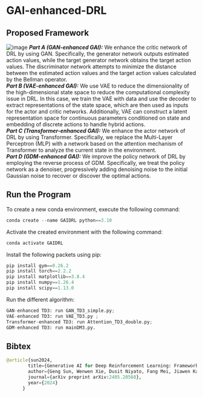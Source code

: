 # GAI-enhanced-DRL

## Proposed Framework
![image](static/images/Framework.png)
***Part A (GAN-enhanced GAI):*** We enhance the critic network of DRL by using GAN. Specifically, the generator network outputs estimated action values, while the target generator network obtains the target action values. The discriminator network attempts to minimize the distance between the estimated action values and the target action values calculated by the Bellman operator.  
***Part B (VAE-enhanced GAI):*** We use VAE to reduce the dimensionality of the high-dimensional state space to reduce the computational complexity issue in DRL. In this case, we train the VAE with data and use the decoder to extract representations of the state space, which are then used as inputs for the actor and critic networks. Additionally, VAE can construct a latent representation space for continuous parameters conditioned on state and embedding of discrete actions to handle hybrid actions.  
***Part C (Transformer-enhanced GAI):*** We enhance the actor network of DRL by using Transformer. Specifically, we replace the Multi-Layer Perceptron (MLP) with a network based on the attention mechanism of Transformer to analyze the current state in the environment.  
***Part D (GDM-enhanced GAI):*** We improve the policy network of DRL by employing the reverse process of GDM. Specifically, we treat the policy network as a denoiser, progressively adding denoising noise to the initial Gaussian noise to recover or discover the optimal actions.
## Run the Program
To create a new conda environment, execute the following command:

```python
conda create --name GAIDRL python==3.10
```
Activate the created environment with the following command:

```python
conda activate GAIDRL
```
Install the following packets using pip:

```python
pip install gym==0.26.2
pip install torch==2.2.2
pip install matplotlib==3.8.4
pip install numpy==1.26.4
pip install scipy==1.13.0
```
Run the different algorithm:

```python
GAN-enhanced TD3: run GAN_TD3_simple.py;
VAE-enhanced TD3: run VAE_TD3.py ;
Transformer-enhanced TD3: run Attention_TD3_double.py;
GDM-enhanced TD3: run mainDM3.py.
```

## Bibtex

```python
@article{sun2024,
        title={Generative AI for Deep Reinforcement Learning: Framework, Analysis, and Use Cases},
        author={Geng Sun, Wenwen Xie, Dusit Niyato, Fang Mei, Jiawen Kang, Hongyang Du, Shiwen Mao},
        journal={arXiv preprint arXiv:2405.20568},
        year={2024}
      }
```
